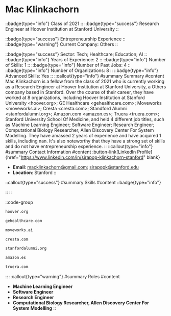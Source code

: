 # Mac Klinkachorn
::badge{type="info"}
Class of 2021
::
::badge{type="success"}
Research Engineer at Hoover Institution at Stanford University
::

::badge{type="success"}
Entrepreneurship Experience
::
::badge{type="warning"}
Current Company: Others
::

::badge{type="success"}
Sector: Tech; Healthcare; Education; AI
::
::badge{type="info"}
Years of Experience: 2
::
::badge{type="info"}
Number of Skills: 1
::
::badge{type="info"}
Number of Past Jobs: 4
::
::badge{type="info"}
Number of Organizations: 8
::
::badge{type="info"}
Advanced Skills: Yes
::
::callout{type="info"}
#summary
Summary
#content
Mac Klinkachorn is a fellow from the class of 2021 who is currently working as a Research Engineer at Hoover Institution at Stanford University, a Others company based in Stanford. Over the course of their career, they have worked at 8 organizations, including Hoover Institution at Stanford University <hoover.org>; GE Healthcare <gehealthcare.com>; Moveworks <moveworks.ai>; Cresta <cresta.com>; Standford Alumni <stanfordalumni.org>; Amazon.com <amazon.es>; Truera <truera.com>; Stanford University School Of Medicine, and held 4 different job titles, such as Machine Learning Engineer; Software Engineer; Research Engineer; Computational Biology Researcher, Allen Discovery Center For System Modelling. They have amassed 2 years of experience and have acquired 1 skills, including nan. It's also noteworthy that they have a strong set of skills and do not have entrepreneurship experience.
::
::callout{type="info"}
#summary
Contact Information
#content
:button-link[LinkedIn Profile]{href="https://www.linkedin.com/in/sirapop-klinkachorn-stanford" blank}
- **Email**: macklinkachorn@gmail.com; sirapopk@stanford.edu
- **Location**: Stanford
::

::callout{type="success"}
#summary
Skills
#content
::badge{type="info"}

::
::

::code-group
```bash [Hoover Institution at Stanford University]
hoover.org
```
```bash [GE Healthcare]
gehealthcare.com
```
```bash [Moveworks]
moveworks.ai
```
```bash [Cresta]
cresta.com
```
```bash [Standford Alumni]
stanfordalumni.org
```
```bash [Amazon.com]
amazon.es
```
```bash [Truera]
truera.com
```
::
::callout{type="warning"}
#summary
Roles
#content
- **Machine Learning Engineer**
- **Software Engineer**
- **Research Engineer**
- **Computational Biology Researcher, Allen Discovery Center For System Modelling**
::

